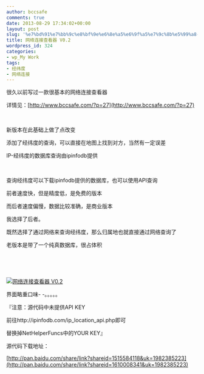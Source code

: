 ```yaml
---
author: bccsafe
comments: true
date: 2013-08-29 17:34:02+00:00
layout: post
slug: '%e7%bd%91%e7%bb%9c%e8%bf%9e%e6%8e%a5%e6%9f%a5%e7%9c%8b%e5%99%a8-v0-2'
title: 网络连接查看器 V0.2
wordpress_id: 324
categories:
- wp_My Work
tags:
- 经纬度
- 网络连接
---
```




很久以前写过一款很基本的网络连接查看器

详情见：[http://www.bccsafe.com/?p=27](http://www.bccsafe.com/?p=27)

 

新版本在此基础上做了点改变

添加了经纬度的查询，可以直接在地图上找到对方，当然有一定误差 

IP-经纬度的数据库查询由ipinfodb提供 

 

查询经纬度可以下载ipinfodb提供的数据库，也可以使用API查询

前者速度快，但是精度低，是免费的版本

而后者速度偏慢，数据比较准确，是商业版本

我选择了后者。



既然选择了通过网络来查询经纬度，那么归属地也就直接通过网络查询了

老版本是带了一个纯真数据库，很占体积

 

 


[![网络连接查看器 V0.2](../../../../../public/Image/2013/08/网络连接查看器-V0.2.jpg)](../../../../../public/Image/2013/08/网络连接查看器-V0.2.jpg)










界面略重口味- -。。。。。 





『注意：源代码中未提供API KEY

前往http://ipinfodb.com/ip_location_api.php即可

替换掉NetHelperFuncs中的YOUR KEY』



源代码下载地址：

[http://pan.baidu.com/share/link?shareid=1515584118&uk=1982385223](http://pan.baidu.com/share/link?shareid=1610008341&uk=1982385223)




